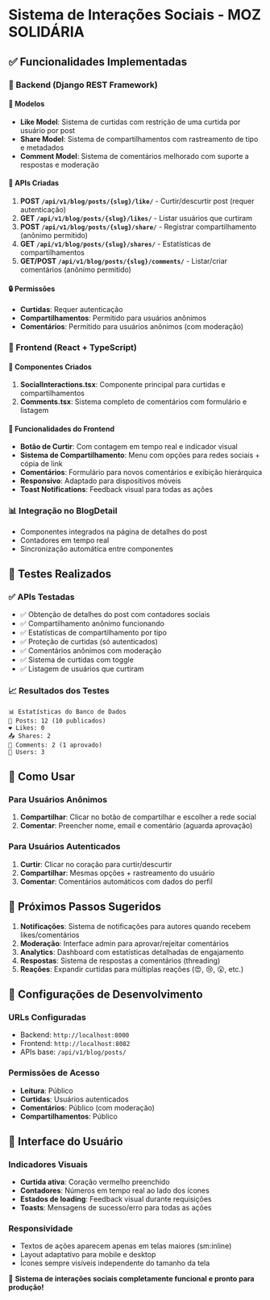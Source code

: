 # Sistema de Interações Sociais - MOZ SOLIDÁRIA

## ✅ Funcionalidades Implementadas

### 🔧 Backend (Django REST Framework)

#### 📝 Modelos
- **Like Model**: Sistema de curtidas com restrição de uma curtida por usuário por post
- **Share Model**: Sistema de compartilhamentos com rastreamento de tipo e metadados
- **Comment Model**: Sistema de comentários melhorado com suporte a respostas e moderação

#### 🔗 APIs Criadas
1. **POST `/api/v1/blog/posts/{slug}/like/`** - Curtir/descurtir post (requer autenticação)
2. **GET `/api/v1/blog/posts/{slug}/likes/`** - Listar usuários que curtiram
3. **POST `/api/v1/blog/posts/{slug}/share/`** - Registrar compartilhamento (anônimo permitido)
4. **GET `/api/v1/blog/posts/{slug}/shares/`** - Estatísticas de compartilhamentos
5. **GET/POST `/api/v1/blog/posts/{slug}/comments/`** - Listar/criar comentários (anônimo permitido)

#### 🔒 Permissões
- **Curtidas**: Requer autenticação
- **Compartilhamentos**: Permitido para usuários anônimos
- **Comentários**: Permitido para usuários anônimos (com moderação)

### 🎨 Frontend (React + TypeScript)

#### 🧩 Componentes Criados
1. **SocialInteractions.tsx**: Componente principal para curtidas e compartilhamentos
2. **Comments.tsx**: Sistema completo de comentários com formulário e listagem

#### 🌟 Funcionalidades do Frontend
- **Botão de Curtir**: Com contagem em tempo real e indicador visual
- **Sistema de Compartilhamento**: Menu com opções para redes sociais + cópia de link
- **Comentários**: Formulário para novos comentários e exibição hierárquica
- **Responsivo**: Adaptado para dispositivos móveis
- **Toast Notifications**: Feedback visual para todas as ações

### 📊 Integração no BlogDetail
- Componentes integrados na página de detalhes do post
- Contadores em tempo real
- Sincronização automática entre componentes

## 🧪 Testes Realizados

### ✅ APIs Testadas
- ✅ Obtenção de detalhes do post com contadores sociais
- ✅ Compartilhamento anônimo funcionando
- ✅ Estatísticas de compartilhamento por tipo
- ✅ Proteção de curtidas (só autenticados)
- ✅ Comentários anônimos com moderação
- ✅ Sistema de curtidas com toggle
- ✅ Listagem de usuários que curtiram

### 📈 Resultados dos Testes
```
📊 Estatísticas do Banco de Dados
📝 Posts: 12 (10 publicados)
❤️ Likes: 0
📤 Shares: 2
💬 Comments: 2 (1 aprovado)
👥 Users: 3
```

## 🚀 Como Usar

### Para Usuários Anônimos
1. **Compartilhar**: Clicar no botão de compartilhar e escolher a rede social
2. **Comentar**: Preencher nome, email e comentário (aguarda aprovação)

### Para Usuários Autenticados
1. **Curtir**: Clicar no coração para curtir/descurtir
2. **Compartilhar**: Mesmas opções + rastreamento do usuário
3. **Comentar**: Comentários automáticos com dados do perfil

## 🎯 Próximos Passos Sugeridos

1. **Notificações**: Sistema de notificações para autores quando recebem likes/comentários
2. **Moderação**: Interface admin para aprovar/rejeitar comentários
3. **Analytics**: Dashboard com estatísticas detalhadas de engajamento
4. **Respostas**: Sistema de respostas a comentários (threading)
5. **Reações**: Expandir curtidas para múltiplas reações (😍, 😢, 😮, etc.)

## 🔧 Configurações de Desenvolvimento

### URLs Configuradas
- Backend: `http://localhost:8000`
- Frontend: `http://localhost:8082`
- APIs base: `/api/v1/blog/posts/`

### Permissões de Acesso
- **Leitura**: Público
- **Curtidas**: Usuários autenticados
- **Comentários**: Público (com moderação)
- **Compartilhamentos**: Público

## 📱 Interface do Usuário

### Indicadores Visuais
- **Curtida ativa**: Coração vermelho preenchido
- **Contadores**: Números em tempo real ao lado dos ícones
- **Estados de loading**: Feedback visual durante requisições
- **Toasts**: Mensagens de sucesso/erro para todas as ações

### Responsividade
- Textos de ações aparecem apenas em telas maiores (sm:inline)
- Layout adaptativo para mobile e desktop
- Ícones sempre visíveis independente do tamanho da tela

🎉 **Sistema de interações sociais completamente funcional e pronto para produção!**
